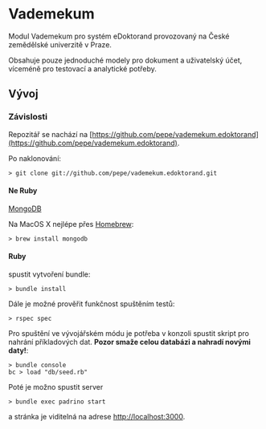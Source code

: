 # Vademekum

Modul Vademekum pro systém eDoktorand provozovaný na České zemědělské
univerzitě v Praze.

Obsahuje pouze jednoduché modely pro dokument a uživatelský účet,
víceméně pro testovací a analytické potřeby.

## Vývoj

### Závislosti

Repozitář se nachází na [https://github.com/pepe/vademekum.edoktorand](https://github.com/pepe/vademekum.edoktorand).

Po naklonování:

    > git clone git://github.com/pepe/vademekum.edoktorand.git

#### Ne Ruby

[MongoDB](http://www.mongodb.org/)

Na MacOS X nejlépe přes [Homebrew](https://github.com/mxcl/homebrew):

    > brew install mongodb

#### Ruby

spustit vytvoření bundle:

    > bundle install

Dále je možné prověřit funkčnost spuštěním testů:

    > rspec spec

Pro spuštění ve vývojářském módu je potřeba v konzoli spustit skript pro
nahrání příkladových dat. **Pozor smaže celou databázi a nahradí novými
daty!**:

    > bundle console
    bc > load "db/seed.rb"

Poté je možno spustit server

    > bundle exec padrino start

a stránka je viditelná na adrese [http://localhost:3000](http://localhost:3000).
